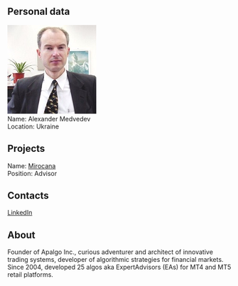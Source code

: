 ## Personal data
![alexander medvedev photo](photo/alexander_medvedev.jpg)  
Name:   Alexander Medvedev  
Location: Ukraine  
## Projects 
Name: [Mirocana](../projects/mirocana.md)  
Position: Advisor   
## Contacts
[LinkedIn](https://www.linkedin.com/in/oleksandr-medviediev-079891104/)      
## About
Founder of Apalgo Inc., curious adventurer and architect of innovative trading systems, developer of algorithmic strategies for financial markets. Since 2004, developed 25 algos aka ExpertAdvisors (EAs) for MT4 and MT5 retail platforms.
